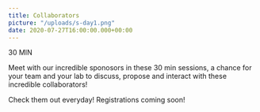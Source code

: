 ```yaml
---
title: Collaborators
picture: "/uploads/s-day1.png"
date: 2020-07-27T16:00:00.000+00:00
---
```


30 MIN


Meet with our incredible sponosors in these 30 min sessions, a chance for your team and your lab to
discuss, propose and interact with these incredible collaborators!

Check them out everyday! Registrations coming soon!
